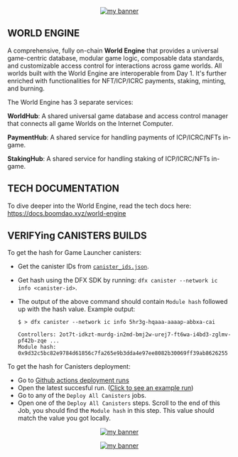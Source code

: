<p align="center">
  <a href="logo" target="_blank" rel="noreferrer"><img src="https://github.com/BoomDAO/game-launcher/assets/29381374/875537bb-f9d4-4594-84e0-a7375ce46213" alt="my banner"></a>
</p>

## WORLD ENGINE

A comprehensive, fully on-chain **World Engine** that provides a universal game-centric database, modular game logic, composable data standards, and customizable access control for interactions across game worlds. All worlds built with the World Engine are interoperable from Day 1. It's further enriched with functionalities for NFT/ICP/ICRC payments, staking, minting, and burning.

The World Engine has 3 separate services:

**WorldHub**: A shared universal game database and access control manager that connects all game Worlds on the Internet Computer.

**PaymentHub**: A shared service for handling payments of ICP/ICRC/NFTs in-game. 

**StakingHub**: A shared service for handling staking of ICP/ICRC/NFTs in-game. 

## TECH DOCUMENTATION

To dive deeper into the World Engine, read the tech docs here: https://docs.boomdao.xyz/world-engine

## VERIFYing CANISTERS BUILDS

To get the hash for Game Launcher canisters:

- Get the canister IDs from [`canister_ids.json`](https://github.com/BoomDAO/world-engine/blob/main/canister_ids.json).
- Get hash using the DFX SDK by running: `dfx canister --network ic info <canister-id>`.

- The output of the above command should contain `Module hash` followed up with the hash value. Example output:

  ```
  $ > dfx canister --network ic info 5hr3g-hqaaa-aaaap-abbxa-cai

  Controllers: 2ot7t-idkzt-murdg-in2md-bmj2w-urej7-ft6wa-i4bd3-zglmv-pf42b-zqe ...
  Module hash: 0x9d32c5bc82e9784d61856c7fa265e9b3dda4e97ee8082b30069ff39ab8626255
  ```
To get the hash for Canisters deployment:

- Go to [Github actions deployment runs](https://github.com/BoomDAO/world-engine/actions)
- Open the latest succesful run. ([Click to see an example run](https://github.com/BoomDAO/world-engine/actions/runs/5630551731))
- Go to any of the `Deploy All Canisters` jobs.
- Open one of the `Deploy All Canisters` steps. Scroll to the end of this Job, you should find the `Module hash` in this step. This value should match the value you got locally. 

<p align="center">
  <a href="logo" target="_blank" rel="noreferrer"><img src="https://github.com/BoomDAO/world-engine/assets/29381374/40c77572-9ce7-4b01-9c26-9b167a82c5ee" alt="my banner"></a>
</p>


<p align="center">
  <a href="logo" target="_blank" rel="noreferrer"><img src="https://github.com/BoomDAO/world-engine/assets/29381374/dee5d2ce-ec63-4d8a-be20-0b27d3bce407" alt="my banner"></a>
</p>
